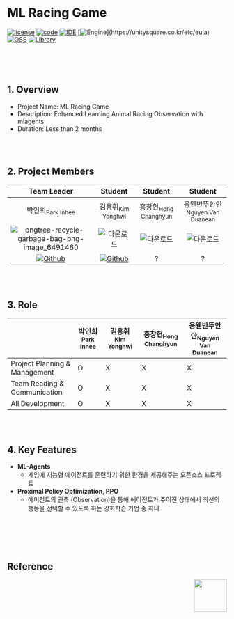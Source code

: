 # ML Racing Game
[![license](https://img.shields.io/badge/License-Apache-D22128)](https://github.com/CHOULOKY/Isaac-Imitation?tab=MIT-1-ov-file)
[![code](https://img.shields.io/badge/Code-C%23-purple)](https://dotnet.microsoft.com/ko-kr/platform/free)
[![IDE](https://img.shields.io/badge/IDE-VS-blueviolet)](https://visualstudio.microsoft.com/ko/vs/)
[![Engine](https://img.shields.io/badge/Engine-Unity(23.2.20f1)-white?logo=unity&logoColor=white)](https://unitysquare.co.kr/etc/eula)
[![OSS](https://img.shields.io/badge/OSS-MLAgents-white)](https://github.com/Unity-Technologies/ml-agents?tab=License-1-ov-file)
[![Library](https://img.shields.io/badge/Library-Pytorch-EE4C2C?logo=Pytorch&logoColor=white)](https://pytorch.org/)

<br><br><br>

## 1. Overview 
- Project Name: ML Racing Game
- Description: Enhanced Learning Animal Racing Observation with mlagents
- Duration: Less than 2 months

<br><br>

## 2. Project Members
|Team Leader|Student|Student|Student|
|:--:|:--:|:--:|:--:|
|박인희<sub>Park Inhee</sub>|김용휘<sub>Kim Yonghwi</sub>|홍창현<sub>Hong Changhyun</sub>|응웬반뚜안안<sub>Nguyen Van Duanean</sub>|
|![pngtree-recycle-garbage-bag-png-image_6491460](https://github.com/user-attachments/assets/ad653ad3-e628-42f2-92b1-85f7daaff750)|![다운로드](https://github.com/user-attachments/assets/f8d4e10d-f847-4170-a6fc-af61cf8fbe99)|![다운로드](https://github.com/user-attachments/assets/f8d4e10d-f847-4170-a6fc-af61cf8fbe99)|![다운로드](https://github.com/user-attachments/assets/f8d4e10d-f847-4170-a6fc-af61cf8fbe99)|
|[![Github](https://img.shields.io/badge/Github-181717?style=for-the-badge&logo=Github&logoColor=white)](https://github.com/CHOULOKY)|[![Github](https://img.shields.io/badge/Github-181717?style=for-the-badge&logo=Github&logoColor=white)](https://github.com/HOKAGO-MEMORIES)|?|?|

<br><br>

## 3. Role
||박인희<sub>Park Inhee</sub>|김용휘<sub>Kim Yonghwi</sub>|홍창현<sub>Hong Changhyun</sub>|응웬반뚜안안<sub>Nguyen Van Duanean</sub>|
|--|--|--|--|--|
|Project Planning & Management|O|X|X|X|
|Team Reading & Communication|O|X|X|X|
|All Development|O|X|X|X|

<br><br>

## 4. Key Features
- **ML-Agents**
  - 게임에 지능형 에이전트를 훈련하기 위한 환경을 제공해주는 오픈소스 프로젝트
- **Proximal Policy Optimization, PPO**
  - 에이전트의 관측 (Observation)을 통해 에이전트가 주어진 상태에서 최선의 행동을 선택할 수 있도록 하는 강화학습 기법 중 하나

<br><br><br><br>

## Reference
<img align="right" src="https://github.com/user-attachments/assets/141c54f0-2640-4423-b313-8dde2cfa098c" width="75" height="75" />
